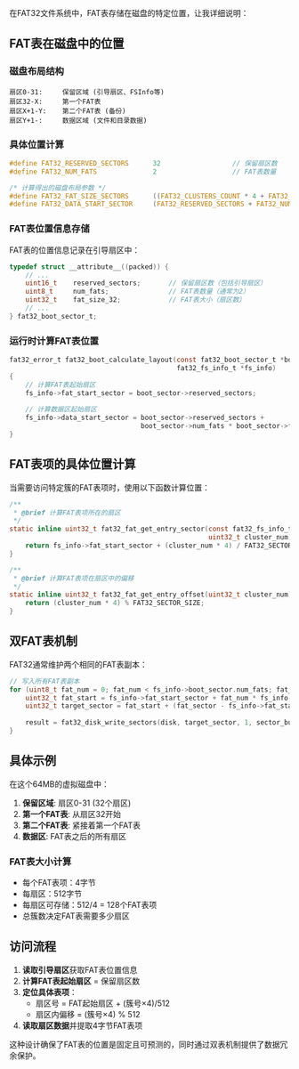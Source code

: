 在FAT32文件系统中，FAT表存储在磁盘的特定位置，让我详细说明：

## FAT表在磁盘中的位置

### 磁盘布局结构
```
扇区0-31:     保留区域 (引导扇区、FSInfo等)
扇区32-X:     第一个FAT表
扇区X+1-Y:    第二个FAT表 (备份)
扇区Y+1-:     数据区域 (文件和目录数据)
```

### 具体位置计算

````c path=include/fs/fat32_disk.h mode=EXCERPT
#define FAT32_RESERVED_SECTORS      32                  // 保留扇区数
#define FAT32_NUM_FATS              2                   // FAT表数量
````

````c path=include/fs/fat32_disk.h mode=EXCERPT
/* 计算得出的磁盘布局参数 */
#define FAT32_FAT_SIZE_SECTORS      ((FAT32_CLUSTERS_COUNT * 4 + FAT32_SECTOR_SIZE - 1) / FAT32_SECTOR_SIZE)
#define FAT32_DATA_START_SECTOR     (FAT32_RESERVED_SECTORS + FAT32_NUM_FATS * FAT32_FAT_SIZE_SECTORS)
````

### FAT表位置信息存储

FAT表的位置信息记录在引导扇区中：

````c path=include/fs/fat32_types.h mode=EXCERPT
typedef struct __attribute__((packed)) {
    // ...
    uint16_t    reserved_sectors;       // 保留扇区数（包括引导扇区）
    uint8_t     num_fats;               // FAT表数量（通常为2）
    uint32_t    fat_size_32;            // FAT表大小（扇区数）
    // ...
} fat32_boot_sector_t;
````

### 运行时计算FAT表位置

````c path=fs/fat32_boot.c mode=EXCERPT
fat32_error_t fat32_boot_calculate_layout(const fat32_boot_sector_t *boot_sector, 
                                          fat32_fs_info_t *fs_info)
{
    // 计算FAT表起始扇区
    fs_info->fat_start_sector = boot_sector->reserved_sectors;
    
    // 计算数据区起始扇区
    fs_info->data_start_sector = boot_sector->reserved_sectors + 
                                 boot_sector->num_fats * boot_sector->fat_size_32;
}
````

## FAT表项的具体位置计算

当需要访问特定簇的FAT表项时，使用以下函数计算位置：

````c path=include/fs/fat32_fat.h mode=EXCERPT
/**
 * @brief 计算FAT表项所在的扇区
 */
static inline uint32_t fat32_fat_get_entry_sector(const fat32_fs_info_t *fs_info, 
                                                  uint32_t cluster_num) {
    return fs_info->fat_start_sector + (cluster_num * 4) / FAT32_SECTOR_SIZE;
}

/**
 * @brief 计算FAT表项在扇区中的偏移
 */
static inline uint32_t fat32_fat_get_entry_offset(uint32_t cluster_num) {
    return (cluster_num * 4) % FAT32_SECTOR_SIZE;
}
````

## 双FAT表机制

FAT32通常维护两个相同的FAT表副本：

````c path=fs/fat32_fat.c mode=EXCERPT
// 写入所有FAT表副本
for (uint8_t fat_num = 0; fat_num < fs_info->boot_sector.num_fats; fat_num++) {
    uint32_t fat_start = fs_info->fat_start_sector + fat_num * fs_info->boot_sector.fat_size_32;
    uint32_t target_sector = fat_start + (fat_sector - fs_info->fat_start_sector);
    
    result = fat32_disk_write_sectors(disk, target_sector, 1, sector_buffer);
}
````

## 具体示例

在这个64MB的虚拟磁盘中：

1. **保留区域**: 扇区0-31 (32个扇区)
2. **第一个FAT表**: 从扇区32开始
3. **第二个FAT表**: 紧接着第一个FAT表
4. **数据区**: FAT表之后的所有扇区

### FAT表大小计算
- 每个FAT表项：4字节
- 每扇区：512字节
- 每扇区可存储：512/4 = 128个FAT表项
- 总簇数决定FAT表需要多少扇区

## 访问流程

1. **读取引导扇区**获取FAT表位置信息
2. **计算FAT表起始扇区** = 保留扇区数
3. **定位具体表项**：
   - 扇区号 = FAT起始扇区 + (簇号×4)/512
   - 扇区内偏移 = (簇号×4) % 512
4. **读取扇区数据**并提取4字节FAT表项

这种设计确保了FAT表的位置是固定且可预测的，同时通过双表机制提供了数据冗余保护。
